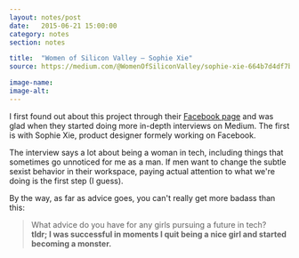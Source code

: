 ```yaml
---
layout: notes/post
date:   2015-06-21 15:00:00
category: notes
section: notes

title:  "Women of Silicon Valley — Sophie Xie"
source: https://medium.com/@WomenOfSiliconValley/sophie-xie-664b7d4df7b

image-name:
image-alt:
---
```


I first found out about this project through their [Facebook page](https://www.facebook.com/womenofsiliconvalley) and was glad when they started doing more in-depth interviews on Medium. The first is with Sophie Xie, product designer formely working on Facebook.

The interview says a lot about being a woman in tech, including things that sometimes go unnoticed for me as a man. If men want to change the subtle sexist behavior in their workspace, paying actual attention to what we're doing is the first step (I guess).

By the way, as far as advice goes, you can't really get more badass than this:

> What advice do you have for any girls pursuing a future in tech?  
> **tldr; I was successful in moments I quit being a nice girl and started becoming a monster.**